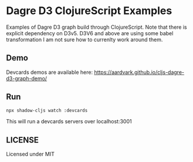 # Dagre D3 ClojureScript Examples

Examples of Dagre D3 graph build through ClojureScript.
Note that there is explicit dependency on D3v5.
D3V6 and above are using some babel transformation
I am not sure how to currenlty work around them.

## Demo

Devcards demos are available here: <https://aardvark.github.io/cljs-dagre-d3-graph-demo/>

## Run

```bash
npx shadow-cljs watch :devcards
```

This will run a devcards servers over localhost:3001

## LICENSE

Licensed under MIT

